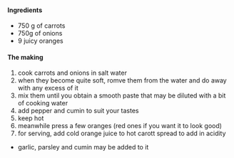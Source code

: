 #### Ingredients ####

* 750 g of carrots
* 750g of onions
* 9 juicy oranges

#### The making ####

1. cook carrots and onions in salt water
2. when they become quite soft, romve them from the water and do away with any excess of it
3. mix them until you obtain a smooth paste that may be diluted with a bit of cooking water
4. add pepper and cumin to suit your tastes
5. keep hot
6. meanwhile press a few oranges (red ones if you want it to look good)
7. for serving, add cold orange juice to hot carott spread to add in acidity
  * garlic, parsley and cumin may be added to it
